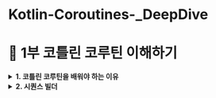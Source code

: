 # Kotlin-Coroutines-_DeepDive


# 📌 1부 코틀린 코루틴 이해하기

<details>
<summary><strong>1. 코틀린 코루틴을 배워야 하는 이유</strong></summary>
  
### **왜 코틀린 코루틴을 배워야 하는가?**

- **기존 방식 한계**: RxJava나 콜백 기반의 비동기 처리 방식은 복잡하고, 중단(resume)이 불가능하거나 가독성이 낮음.
- **코루틴의 장점**:
    - 코드가 순차적으로 보이지만 실제로는 비동기로 작동함.
    - suspend 키워드 하나로 중단/재개 가능.
    - 백그라운드 작업 중에도 UI 스레드를 차단하지 않음.
    - 기존 구조 대부분 유지 가능 (Java/Rx 대비 적은 수정)
    - async/await, launch, scope 등을 통해 직관적인 병렬 처리 구현 가능.
- **다양한 플랫폼 지원**: Android, iOS, Backend 등 모든 플랫폼에서 활용 가능.

### **기존 방식들과의 비교**

1. **콜백 기반**
    - 중첩 콜백 구조 (Callback Hell)
    - 예외 처리 어려움, 가독성 및 유지보수 악화
    - 코드 예: getConfig -> getNews -> getUser -> showNews
2. **RxJava 기반**
    - subscribeOn, observeOn, map, zip, flatMap 등 다양한 연산자 사용
    - 비동기 처리 및 스트림 처리에 유리하나 러닝커브 높고 코드 복잡
    - 리소스 정리용 Disposable 관리 필요
3. **스레드 기반**
    - 직접 스레드 생성 및 UI 전환 필요
    - 스레드 생성 비용 높고 메모리 누수 위험

### **코루틴의 실제 적용**

- **Android 예제**:
    - viewModelScope.launch를 통한 UI와 분리된 백그라운드 작업 처리
    - async/await를 이용한 병렬 호출 (getConfig, getNews, getUser 동시 호출)
    - scope.launch로 중단지점 이후 재개 가능

```kotlin
viewModelScope.launch {
    val config = async { getConfigFromApi() }
    val news = async { getNewsFromApi(config.await()) }
    val user = async { getUserFromApi() }
    view.showNews(user.await(), news.await())
}
```

- **컬렉션 처리 예시**:
    - 페이지별 API 호출을 병렬/순차로 처리 가능

### **백엔드에서의 활용**

- **효율성**: 스레드를 명시적으로 생성하지 않고 동시성 처리가 가능
- **비용 절감**: 수만 개의 코루틴도 수백 MB 내에서 관리 가능
- **예시**: 10만 명 사용자 요청을 처리할 때, 스레드 방식은 OOM 발생 가능하지만 코루틴은 안전함

```kotlin
fun main() = runBlocking {
    repeat(100_000) {
        launch {
            delay(1000L)
            print(".")
        }
    }
}
```

### **요약 정리**

- 코루틴은 **단순한 비동기 처리를 넘어**, **최신 동시성 프로그래밍을 구현하기 위한 핵심 도구**임.
- 복잡한 Rx/Callback 구조보다 **간결하고 직관적**이며 **범용성이 뛰어남**.
- 이후 장에서는 suspend, 중단점 복원, 예외 처리, 구조화된 동시성 등에 대해 다룰 예정.
</details>

<details>
<summary><strong>2. 시퀀스 빌더</strong></summary>
  
### **코루틴과 시퀀스 빌더의 관계**

- **JavaScript, Python**과 같이 일부 언어는 제한된 형태의 코루틴을 지원 (예: async/await, 제너레이터).
- 코틀린에서는 제너레이터 대신 시퀀스 빌더(sequence builder) 제공.
- sequence { ... } 블록 내부에서 yield()를 호출하여 값을 순차적으로 반환함.
- 이 방식은 **lazy evaluation(지연 계산)** 기반으로, 필요한 시점에만 값을 생성.

### **시퀀스 빌더의 장점**

- 최소한의 연산 수행
- 무한 시퀀스 구현 가능
- 메모리 효율적

### **시퀀스 동작 방식**

- yield() 호출 시 해당 위치에서 멈췄다가 다음 호출에서 이어서 실행됨.
- main() 함수는 시퀀스를 반복문으로 순회하거나 .iterator()로 값을 하나씩 꺼냄.
- **중단지점**을 기억하고 이어서 실행되기 때문에 효율적이고 직관적임.

```kotlin
val seq = sequence {
    yield(1)
    yield(2)
    yield(3)
}
```

```kotlin
val seq = sequence {
    println("Generating first")
    yield(1)
    println("Generating second")
    yield(2)
    println("Generating third")
    yield(3)
    println("Done")
}
```

```kotlin
for (num in seq) {
    println("The next number is $num")
}
```

### **Flow와의 비교**

- sequence는 **yield를 사용한 빌더** 방식.
- flow는 **suspend 함수로 구성**되며, 더 많은 코루틴 기능과 **중단점 재개**, 예외 처리, 병렬 처리 지원.
- flow는 네트워크 요청 같은 suspend 작업을 포함할 수 있음:

```kotlin
fun allUsersFlow(api: UserApi): Flow<User> = flow {
    var page = 0
    do {
        val users = api.takePage(page++)
        emitAll(users)
    } while (!users.isNullOrEmpty())
}
```

### **결론**

- 시퀀스 빌더는 가볍고 직관적인 반복/지연 계산 구현에 적합.
- **중단점 기반으로 lazy 처리**가 가능하여 복잡한 로직을 간결하게 구성할 수 있음.
- **suspend 함수가 필요한 경우에는 Flow 사용**을 고려해야 함.
- 다음 장에서는 **중단(suspension)** 이 실제로 어떻게 동작하는지 다룸.
</details>
